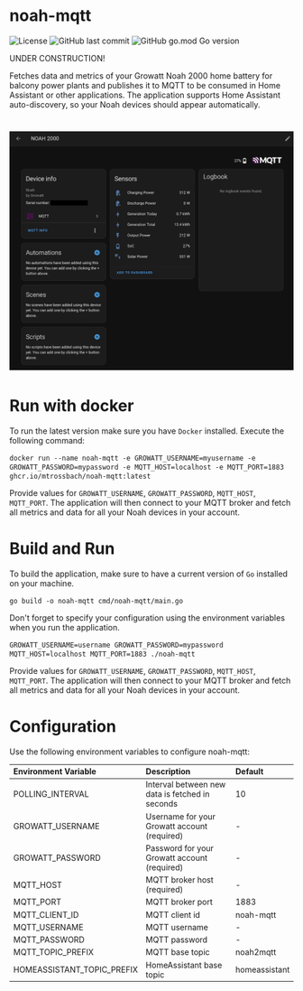 # noah-mqtt
![License](https://img.shields.io/github/license/mtrossbach/noah-mqtt) ![GitHub last commit](https://img.shields.io/github/last-commit/mtrossbach/noah-mqtt) ![GitHub go.mod Go version](https://img.shields.io/github/go-mod/go-version/mtrossbach/noah-mqtt)

UNDER CONSTRUCTION!

Fetches data and metrics of your Growatt Noah 2000 home battery for balcony power plants and publishes it to MQTT to be consumed in Home Assistant or other applications.
The application supports Home Assistant auto-discovery, so your Noah devices should appear automatically.

# ![HomeAssistant screenshot](/assets/ha-screenshot.png)


# Run with docker

To run the latest version make sure you have `Docker` installed. Execute the following command:

```
docker run --name noah-mqtt -e GROWATT_USERNAME=myusername -e GROWATT_PASSWORD=mypassword -e MQTT_HOST=localhost -e MQTT_PORT=1883 ghcr.io/mtrossbach/noah-mqtt:latest
```

Provide values for `GROWATT_USERNAME`, `GROWATT_PASSWORD`, `MQTT_HOST`, `MQTT_PORT`. The application will then connect to your MQTT broker and fetch all metrics and data for all your Noah devices in your account.

# Build and Run

To build the application, make sure to have a current version of `Go` installed on your machine.

```
go build -o noah-mqtt cmd/noah-mqtt/main.go
```

Don't forget to specify your configuration using the environment variables when you run the application.

```
GROWATT_USERNAME=username GROWATT_PASSWORD=mypassword MQTT_HOST=localhost MQTT_PORT=1883 ./noah-mqtt
```

Provide values for `GROWATT_USERNAME`, `GROWATT_PASSWORD`, `MQTT_HOST`, `MQTT_PORT`. The application will then connect to your MQTT broker and fetch all metrics and data for all your Noah devices in your account.


# Configuration

Use the following environment variables to configure noah-mqtt:

| Environment Variable | Description                                     | Default       |
|:---------------------|:------------------------------------------------|:--------------|
| POLLING_INTERVAL     | Interval between new data is fetched in seconds | 10            |
| GROWATT_USERNAME     | Username for your Growatt account (required)    | -             |
| GROWATT_PASSWORD     | Password for your Growatt account (required)    | -             |
| MQTT_HOST            | MQTT broker host (required)                     | -             |
| MQTT_PORT            | MQTT broker port                                | 1883          |
| MQTT_CLIENT_ID       | MQTT client id                                  | noah-mqtt     |
| MQTT_USERNAME        | MQTT username                                   | -             |
| MQTT_PASSWORD        | MQTT password                                   | -             |
| MQTT_TOPIC_PREFIX    | MQTT base topic                                 | noah2mqtt     |
| HOMEASSISTANT_TOPIC_PREFIX    | HomeAssistant base topic                        | homeassistant |


